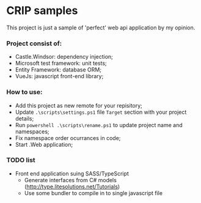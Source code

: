 # CRIP samples

This project is just a sample of 'perfect' web api application by my opinion.

### Project consist of:
 - Castle.Windsor: dependency injection;
 - Microsoft test framework: unit tests;
 - Entity Framework: database ORM;
 - VueJs: javascript front-end library;

### How to use:
 - Add this project as new remote for your repisitory;
 - Update `.\scripts\settings.ps1` file `Target` section with your project details;
 - Run `powershell .\scripts\rename.ps1` to update project name and namespaces;
 - Fix namespace order ocurrances in code;
 - Start .Web application;

### TODO list
 - Front end application suing SASS/TypeScript
   - Generate interfaces from C# models (http://type.litesolutions.net/Tutorials)
   - Use some bundler to compile in to single javascript file

